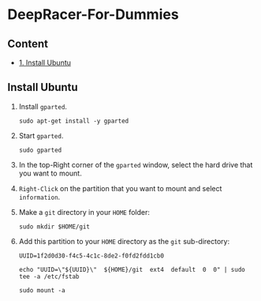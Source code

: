# DeepRacer-For-Dummies

## **Content**

* [1. Install Ubuntu](#Install-Ubuntu)

## **Install Ubuntu**

1. Install `gparted`.

    ```terminal
    sudo apt-get install -y gparted
    ```

2. Start `gparted`.

    ```terminal
    sudo gparted
    ```

3. In the top-Right corner of the `gparted` window, select the hard drive that you want to mount.
4. `Right-Click` on the partition that you want to mount and select `information`.
5. Make a `git` directory in your `HOME` folder:

    ```terminal
    sudo mkdir $HOME/git
    ```

6. Add this partition to your `HOME` directory as the `git` sub-directory:

    ```terminal
    UUID=1f2d0d30-f4c5-4c1c-8de2-f0fd2fdd1cb0
    ```

    ```terminal
    echo "UUID=\"${UUID}\"  ${HOME}/git  ext4  default  0  0" | sudo tee -a /etc/fstab
    ```

    ```terminal
    sudo mount -a
    ```
